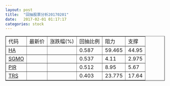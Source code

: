 ```yaml
---
layout: post
title:  "回抽股票分析20170201"
date:   2017-02-01 01:17:17
categories: stock
---
```

<script type="text/javascript">
var stockList = []
stockList.push('gb_ha');
stockList.push('gb_sgmo');
stockList.push('gb_pir');
stockList.push('gb_trs');
</script>
<table border="1">
 <tr>
 <td>代码</td>
 <td>最新价</td>
 <td>涨跌幅(%)</td>
 <td>回抽比例</td>
 <td>阻力</td>
 <td>支撑</td>
</tr>
  <tr id="ha">
  <td><a href="http://stock.finance.sina.com.cn/usstock/quotes/HA.html" target="_blank">HA</a></td><td></td><td></td><td>0.587</td><td>59.465</td><td>44.95</td></tr>
  <tr id="sgmo">
  <td><a href="http://stock.finance.sina.com.cn/usstock/quotes/SGMO.html" target="_blank">SGMO</a></td><td></td><td></td><td>0.537</td><td>4.11</td><td>2.975</td></tr>
  <tr id="pir">
  <td><a href="http://stock.finance.sina.com.cn/usstock/quotes/PIR.html" target="_blank">PIR</a></td><td></td><td></td><td>0.512</td><td>8.95</td><td>5.67</td></tr>
  <tr id="trs">
  <td><a href="http://stock.finance.sina.com.cn/usstock/quotes/TRS.html" target="_blank">TRS</a></td><td></td><td></td><td>0.403</td><td>23.775</td><td>17.64</td></tr>
</table>
